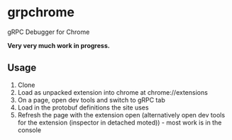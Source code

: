 # grpchrome
gRPC Debugger for Chrome

**Very very much work in progress.**

## Usage
1. Clone
2. Load as unpacked extension into chrome at chrome://extensions
3. On a page, open dev tools and switch to gRPC tab
4. Load in the protobuf definitions the site uses
5. Refresh the page with the extension open (alternatively open dev tools for the extension (inspector in detached moted)) - most work is in the console 

